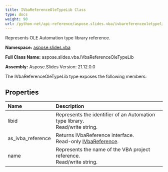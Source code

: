 ```yaml
---
title: IVbaReferenceOleTypeLib Class
type: docs
weight: 90
url: /python-net/api-reference/aspose.slides.vba/ivbareferenceoletypelib/
---
```


Represents OLE Automation type library reference.

**Namespace:** [aspose.slides.vba](/slides/python-net/api-reference/aspose.slides.vba/)

**Full Class Name:** aspose.slides.vba.IVbaReferenceOleTypeLib

**Assembly:**  Aspose.Slides Version: 21.12.0.0

The IVbaReferenceOleTypeLib type exposes the following members:
## **Properties**
|**Name**|**Description**|
| :- | :- |
|libid|Represents the identifier of an Automation type library.<br/>            Read/write string.|
|as_ivba_reference|Returns IVbaReference interface.<br/>            Read-only [IVbaReference](/slides/python-net/api-reference/aspose.slides.vba/ivbareference/).|
|name|Represents the name of the VBA project reference.<br/>            Read/write string.|
